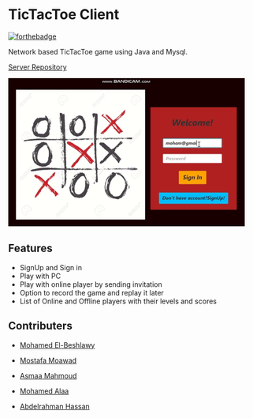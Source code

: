 # TicTacToe Client

[![forthebadge](https://forthebadge.com/images/badges/made-with-java.svg)]()


Network based TicTacToe game using Java and Mysql.


[Server Repository](https://github.com/Mohamedelbeshlawy/TicTacToe-Net-Game-Server)

![image](/clientGIF.gif)




## Features

* SignUp and Sign in
* Play with PC
* Play with online player by sending invitation
* Option to record the game and replay it later
* List of Online and Offline players with their levels and scores

## Contributers
* [Mohamed El-Beshlawy](https://github.com/Mohamedelbeshlawy)
* [Mostafa Moawad](https://github.com/Mostafa-Moawad)

* [Asmaa Mahmoud](https://github.com/AsMahmoud)

* [Mohamed Alaa](https://github.com/mohamedalaa13)
* [Abdelrahman Hassan](https://github.com/abdohsn)



